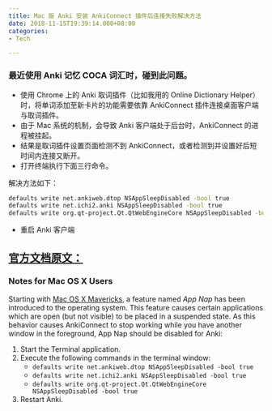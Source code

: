 ```yaml
---
title: Mac 版 Anki 安装 AnkiConnect 插件后连接失败解决方法
date: 2018-11-15T19:39:14.000+08:00
categories:
- Tech

---
```

### 最近使用 Anki 记忆 COCA 词汇时，碰到此问题。

* 使用 Chrome 上的 Anki 取词插件（比如我用的 Online Dictionary Helper） 时，将单词添加至新卡片的功能需要依靠 AnkiConnect 插件连接桌面客户端与取词插件。
* 由于 Mac 系统的机制，会导致 Anki 客户端处于后台时，AnkiConnect 的进程被挂起。
* 结果是取词插件设置页面检测不到 AnkiConnect，或者检测到并设置好后短时间内连接又断开。
* 打开终端执行下面三行命令。

解决方法如下：

``` bash
defaults write net.ankiweb.dtop NSAppSleepDisabled -bool true
defaults write net.ichi2.anki NSAppSleepDisabled -bool true
defaults write org.qt-project.Qt.QtWebEngineCore NSAppSleepDisabled -bool true
```

* 重启 Anki 客户端

## [官方文档原文：](https://foosoft.net/projects/anki-connect/index.html#notes-for-mac-os-x-users)

### Notes for Mac OS X Users

Starting with [Mac OS X Mavericks](https://en.wikipedia.org/wiki/OS_X_Mavericks), a feature named _App Nap_ has been introduced to the operating system. This feature causes certain applications which are open (but not visible) to be placed in a suspended state. As this behavior causes AnkiConnect to stop working while you have another window in the foreground, App Nap should be disabled for Anki:

1. Start the Terminal application.
2. Execute the following commands in the terminal window:
   * `defaults write net.ankiweb.dtop NSAppSleepDisabled -bool true`
   * `defaults write net.ichi2.anki NSAppSleepDisabled -bool true`
   * `defaults write org.qt-project.Qt.QtWebEngineCore NSAppSleepDisabled -bool true`
3. Restart Anki.